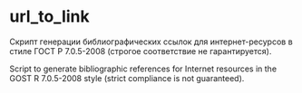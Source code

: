 # url_to_link

Скрипт генерации библиографических ссылок для интернет-ресурсов в стиле ГОСТ Р 7.0.5-2008 (строгое соответствие не гарантируется).

Script to generate bibliographic references for Internet resources in the GOST R 7.0.5-2008 style (strict compliance is not guaranteed).
